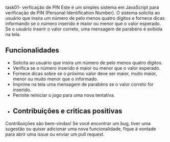 task01- verficação de PIN
Este é um simples sistema em JavaScript para verificação de PIN (Personal Identification Number). O sistema solicita ao usuário que insira um número de pelo menos quatro dígitos e fornece dicas informando se o número inserido é maior ou menor que o valor esperado. Se o usuário inserir o valor correto, uma mensagem de parabéns é exibida na tela.

## Funcionalidades

- Solicita ao usuário que insira um número de pelo menos quatro dígitos.
- Verifica se o número inserido é maior ou menor que o valor esperado.
- Fornece dicas sobre se o próximo valor deve ser maior, muito maior, menor ou muito menor que o informado.
- Imprime na tela uma mensagem de parabéns se o valor correto for inserido.
- Permite reiniciar o jogo para uma nova tentativa.
- ## Contribuições e criticas positivas

Contribuições são bem-vindas! Se você encontrar um bug, tiver uma sugestão ou quiser adicionar uma nova funcionalidade, fique à vontade para abrir uma issue ou enviar um pull request.

